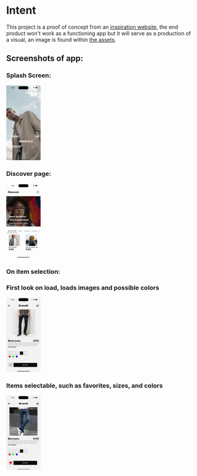 # Intent

This project is a proof of concept from an [inspiration website](https://dribbble.com/shots/19398391-Ecommerce-Mobile-App-Concept), the end product won't work as a functioning app but it will serve as a production of a visual, an image is found within [the assets](/assets/insp.png).

## Screenshots of app:

### Splash Screen:

<img src="/assets/git_imgs/splash_screen.png" alt="Splash View" height=200>

### Discover page:

<img src="/assets/git_imgs/discover1.png" alt="Splash View" height=200>

### On item selection:

### First look on load, loads images and possible colors

<img src="/assets/git_imgs/selected_item.png" alt="first View when item selected" height=200>

### Items selectable, such as favorites, sizes, and colors

<img src="/assets/git_imgs/selected_item2.png" alt="Splash View" height=200>
